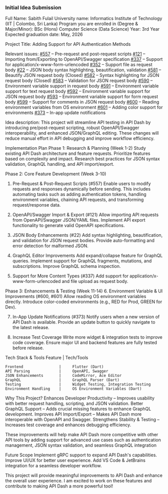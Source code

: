 ### Initial Idea Submission

Full Name:   Sabith Fulail
University name:   Informatics Institute of Technology (IIT | Colombo, Sri Lanka)
Program you are enrolled in (Degree & Major/Minor):   BSc (Hons) Computer Science (Data Science)
Year:  3rd Year
Expected graduation date:  May, 2026

Project Title: Adding Support for API Authentication Methods

Relevant issues:
    [#557](https://github.com/foss42/apidash/issues/557) – Pre-request and post-request scripts
    [#121](https://github.com/foss42/apidash/issues/121) – Importing from/Exporting to OpenAPI/Swagger specification
    [#337](https://github.com/foss42/apidash/issues/337) – Support for application/x-www-form-urlencoded
    [#352](https://github.com/foss42/apidash/issues/352) – Support file as request body
    [#22](https://github.com/foss42/apidash/issues/22)   – JSON body syntax highlighting, beautification, validation
    [#581](https://github.com/foss42/apidash/issues/581) – Beautify JSON request body (Closed)
    [#582](https://github.com/foss42/apidash/issues/582) – Syntax highlighting for JSON request body (Closed)
    [#583](https://github.com/foss42/apidash/issues/583) – Validation for JSON request body
    [#590](https://github.com/foss42/apidash/issues/590) – Environment variable support in request body
    [#591](https://github.com/foss42/apidash/issues/591) – Environment variable support for text request body
    [#592](https://github.com/foss42/apidash/issues/592) – Environment variable support for JSON request body
    [#593](https://github.com/foss42/apidash/issues/593) – Environment variable support for form request body
    [#599](https://github.com/foss42/apidash/issues/599) – Support for comments in JSON request body
    [#600](https://github.com/foss42/apidash/issues/600) – Reading environment variables from OS environment
    [#601](https://github.com/foss42/apidash/issues/601) – Adding color support for environments
    [#373](https://github.com/foss42/apidash/issues/373) – In-app update notifications

Idea description:
    This project will streamline API testing in API Dash by introducing pre/post-request scripting, robust OpenAPI/Swagger interoperability, 
    and enhanced JSON/GraphQL editing. These changes will reduce manual effort in API debugging and improve workflow efficiency.


Implementation Plan
Phase 1: Research & Planning (Week 1-2)
    Study existing API Dash architecture and feature requests.
    Prioritize features based on complexity and impact.
    Research best practices for JSON syntax validation, GraphQL handling, and API import/export.

Phase 2: Core Feature Development (Week 3-10)
 1. Pre-Request & Post-Request Scripts (#557)
    Enable users to modify requests and responses dynamically before sending. 
    This includes automating tasks such as adding authentication tokens, handling environment variables, 
    chaining API requests, and transforming request/response data.

 2. OpenAPI/Swagger Import & Export (#121)
    Allow importing API requests from OpenAPI/Swagger JSON/YAML files.
    Implement API export functionality to generate valid OpenAPI specifications.

 3. JSON Body Enhancements (#22)
    Add syntax highlighting, beautification, and validation for JSON request bodies.
    Provide auto-formatting and error detection for malformed JSON.

 4. GraphQL Editor Improvements
    Add expand/collapse feature for GraphQL queries.
    Implement support for GraphQL fragments, mutations, and subscriptions.
    Improve GraphQL schema inspection.

 5. Support for More Content Types (#337)
    Add support for application/x-www-form-urlencoded and file upload as request body.

Phase 3: Enhancements & Testing (Week 11-14)
 6. Environment Variable & UI Improvements (#600, #601)
    Allow reading OS environment variables directly.
    Introduce color-coded environments (e.g., RED for Prod, GREEN for Dev).

 7. In-App Update Notifications (#373)
    Notify users when a new version of API Dash is available.
    Provide an update button to quickly navigate to the latest release.

 8. Increase Test Coverage
    Write more widget & integration tests to improve code coverage.
    Ensure major UI and backend features are fully tested before release.

Tech Stack & Tools
        Feature	            |       Tech/Tools

    Frontend	            |     Flutter (Dart)
    API Parsing             |     OpenAPI, Swagger
    JSON Enhancements       |     CodeMirror, Ace Editor
    GraphQL	                |     GraphQL Parser (Dart)
    Testing	                |     Widget Testing, Integration Testing
    Environment Handling    |     OS Environment Variables (Dart)


Why This Project?
 Enhances Developer Productivity – Improves usability with better request handling, scripting, and JSON validation.
 Better GraphQL Support – Adds crucial missing features to enhance GraphQL development.
 Improves API Import/Export – Makes API Dash more interoperable with OpenAPI and Swagger.
 Strengthens Stability & Testing – Increases test coverage and enhances debugging efficiency.

These improvements will help make API Dash more competitive with other API tools by adding support for advanced 
use cases such as authentication management, JSON syntax validation, and seamless GraphQL integration

Future Scope
    Implement gRPC support to expand API Dash's capabilities.
    Improve UI/UX for better user experience.
    Add VS Code & JetBrains integration for a seamless developer workflow.
    
This project will provide meaningful improvements to API Dash and enhance the overall user experience.
I am excited to work on these features and contribute to making API Dash a more powerful tool!

